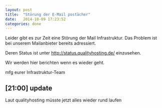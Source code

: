 ```yaml
---
layout: post
title:  "Störung der E-Mail postächer"
date:   2014-10-09 17:23:52
categories: done
---
```

Leider gibt es zur Zeit eine Störung der Mail Infrastruktur.
Das Problem ist bei unserem Mailanbieter bereits adressiert.

Deren Status ist unter http://status.qualityhosting.de/ einzusehen.

Wir werden hier berichten wenn es wieder geht.

mfg
eurer Infrastruktur-Team

[21:00] update
--------------

Laut qualityhosting müsste jetzt alles wieder rund laufen
